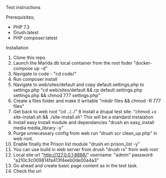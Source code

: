 Test instructions

Prerequisites;

- PHP 7.3
- Drush:latest
- PHP composer:latest

Installation
1. Clone this repo
2. Launch the Marida db local container from the root foder "docker-compose up -d"
3. Navigate to code - "cd code/"
4. Run composer install
5. Navigate to web/sites/default and copy default.settings.php to settings.php "cd web/sites/default && cp default.settings.php settings.php && chmod 777 settings.php"
6. Create a files folder and make it writable "mkdir files && chmod -R 777 files" 
7. Get back to web root "cd ../../"
8 Install a drupal test site. "chmod +x site-install.sh && ./site-install.sh" This will be a standard instalation
9. Install easy Install module and dependancies "drush en easy_install media media_library -y"
10. Purge unnecessary config from web run "drush scr clean_up.php" in web root.
11. Enable finally the Prison list module "drush en prison_list -y"
12. You can use build in web server from drush "drush rs" from web root
13. Local site url "http://127.0.0.1:8888/" username: "admin" password: "a210c3c009814fa413f4eeb0de00a4a3"
14. Go ahead and create basic page content as in the test task.
15. Check the url


